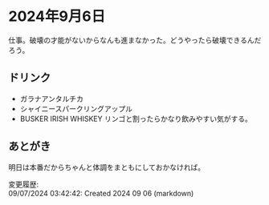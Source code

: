 # 2024年9月6日

仕事。破壊の才能がないからなんも進まなかった。どうやったら破壊できるんだろう。

## ドリンク

- ガラナアンタルチカ
- シャイニースパークリングアップル
- BUSKER IRISH WHISKEY
リンゴと割ったらかなり飲みやすい気がする。

## あとがき

明日は本番だからちゃんと体調をまともにしておかなければ。

変更履歴:  
09/07/2024 03:42:42: Created 2024 09 06 (markdown)  

